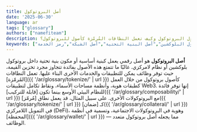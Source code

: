 ```yaml
---
title: أصل البروتوكول
date: '2025-06-30'
language: ar
tags: ["glossary"]
authors: ["namefiteam"]
description: ما هي أصول البروتوكول وكيف تعمل النطاقات المُرمّزة كأصول للبروتوكول؟
keywords: ["أصل البروتوكول","بروتوكول البلوكشين","أصل البنية التحتية","أصل الشبكة","رمز الخدمة"]
---
```


**أصل البروتوكول** هو أصل رقمي يعمل كبنية أساسية أو مكون بنية تحتية داخل بروتوكول بلوكشين أو نظام لامركزي. غالبًا ما تتمتع هذه الأصول بفائدة تتجاوز مجرد تخزين القيمة، حيث توفر وظائف يمكن للتطبيقات والخدمات الأخرى البناء عليها. تعمل النطاقات [المُرمّزة]({{ '/ar/glossary/tokenize/' | url }}) كأصول بروتوكول من خلال العمل كطبقات هوية، وأنظمة مساحات الأسماء، ونقاط تكامل لتطبيقات Web3. إنها توفر فائدة للنظام البيئي الأوسع بينما تكون [قابلة للتركيب]({{ '/ar/glossary/composability/' | url }}) مع البروتوكولات الأخرى. على سبيل المثال، قد يعمل نطاق [مُرمّز]({{ '/ar/glossary/tokenize/' | url }}) كـ [ضمان]({{ '/ar/glossary/collateral/' | url }}) في التمويل اللامركزي (DeFi)، وهوية في البروتوكولات الاجتماعية، وتسمية في أنظمة [المحفظة]({{ '/ar/glossary/wallet/' | url }}) — مما يجعله أصل بروتوكول متعدد الوظائف.